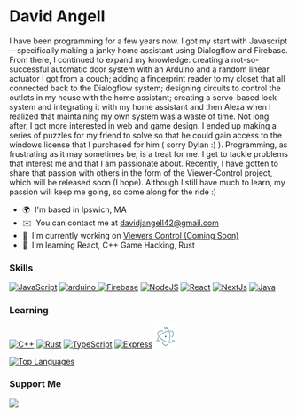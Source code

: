 David Angell
=============

I have been programming for a few years now. I got my start with Javascript —specifically making a janky home assistant using Dialogflow and Firebase. From there, I continued to expand my knowledge: creating a not-so-successful automatic door system with an Arduino and a random linear actuator I got from a couch; adding a fingerprint reader to my closet that all connected back to the Dialogflow system; designing circuits to control the outlets in my house with the home assistant; creating a servo-based lock system and integrating it with my home assistant and then Alexa when I realized that maintaining my own system was a waste of time. Not long after, I got more interested in web and game design. I ended up making a series of puzzles for my friend to solve so that he could gain access to the windows license that I purchased for him ( sorry Dylan :) ). Programming, as frustrating as it may sometimes be, is a treat for me. I get to tackle problems that interest me and that I am passionate about. Recently, I have gotten to share that passion with others in the form of the Viewer-Control project, which will be released soon (I hope). Although I still have much to learn, my passion will keep me going, so come along for the ride :)

*   🌍  I'm based in Ipswich, MA
*   ✉️  You can contact me at [davidjangell42@gmail.com](mailto:davidjangell42@gmail.com)
*   🚀  I'm currently working on [Viewers Control (Coming Soon)](http://github.com/DavidAngell/Viewers-Control)
*   🧠  I'm learning React, C++ Game Hacking, Rust

### Skills
<p align="left">
  <a href="https://developer.mozilla.org/en-US/docs/Web/JavaScript" target="_blank" rel="noreferrer"><img src="https://raw.githubusercontent.com/danielcranney/readme-generator/main/public/icons/skills/javascript-colored.svg" width="36" height="36" alt="JavaScript" /></a>
  <a href="https://www.arduino.cc/" target="_blank" rel="noreferrer"> <img src="https://cdn.worldvectorlogo.com/logos/arduino-1.svg" alt="arduino" width="40" height="40" /> </a>
  <a href="https://firebase.google.com/" target="_blank" rel="noreferrer"><img src="https://raw.githubusercontent.com/danielcranney/readme-generator/main/public/icons/skills/firebase-colored.svg" width="36" height="36" alt="Firebase" /></a>
  <a href="https://nodejs.org/en/" target="_blank" rel="noreferrer"><img src="https://raw.githubusercontent.com/danielcranney/readme-generator/main/public/icons/skills/nodejs-colored.svg" width="36" height="36" alt="NodeJS" /></a>
  <a href="https://reactjs.org/" target="_blank" rel="noreferrer"><img src="https://raw.githubusercontent.com/danielcranney/readme-generator/main/public/icons/skills/react-colored.svg" width="36" height="36" alt="React" /></a>
  <a href="https://nextjs.org/docs" target="_blank" rel="noreferrer"><img src="https://raw.githubusercontent.com/danielcranney/readme-generator/main/public/icons/skills/nextjs-colored.svg" width="36" height="36" alt="NextJs" /></a>
  <a href="https://www.oracle.com/java/" target="_blank" rel="noreferrer"><img src="https://raw.githubusercontent.com/danielcranney/readme-generator/main/public/icons/skills/java-colored.svg" width="36" height="36" alt="Java" /></a>
</p>

### Learning
<p align="left">
  <a href="https://docs.microsoft.com/en-us/cpp/?view=msvc-170" target="_blank" rel="noreferrer"><img src="https://raw.githubusercontent.com/danielcranney/readme-generator/main/public/icons/skills/cplusplus-colored.svg" width="36" height="36" alt="C++" /></a>
  <a href="https://www.rust-lang.org/" target="_blank" rel="noreferrer"><img src="https://raw.githubusercontent.com/danielcranney/readme-generator/main/public/icons/skills/rust-colored.svg" width="36" height="36" alt="Rust" /></a>
  <a href="https://www.typescriptlang.org/" target="_blank" rel="noreferrer"><img src="https://raw.githubusercontent.com/danielcranney/readme-generator/main/public/icons/skills/typescript-colored.svg" width="36" height="36" alt="TypeScript" /></a>
  <a href="https://expressjs.com/" target="_blank" rel="noreferrer"><img src="https://raw.githubusercontent.com/danielcranney/readme-generator/main/public/icons/skills/express-colored.svg" width="36" height="36" alt="Express" /></a>
  <a href="https://www.electronjs.org" target="_blank" rel="noreferrer"> <img src="https://raw.githubusercontent.com/devicons/devicon/master/icons/electron/electron-original.svg" alt="electron" width="40" height="40" /> </a>
</p>
                    
<a href="https://github.com/DavidAngell" align="left">
  <img src="https://github-readme-stats.vercel.app/api/top-langs/?username=DavidAngell&langs_count=10&title_color=0891b2&text_color=ffffff&icon_color=0891b2&bg_color=1c1917&hide_border=true&locale=en&custom_title=Top%20%Languages" alt="Top Languages" />
</a>

### Support Me
<a href="https://paypal.me/davidjangell" target="_blank">
<img src="https://viatesting.files.wordpress.com/2020/03/paypal-donate-button.png" 
  width="250"
 />
</a>
